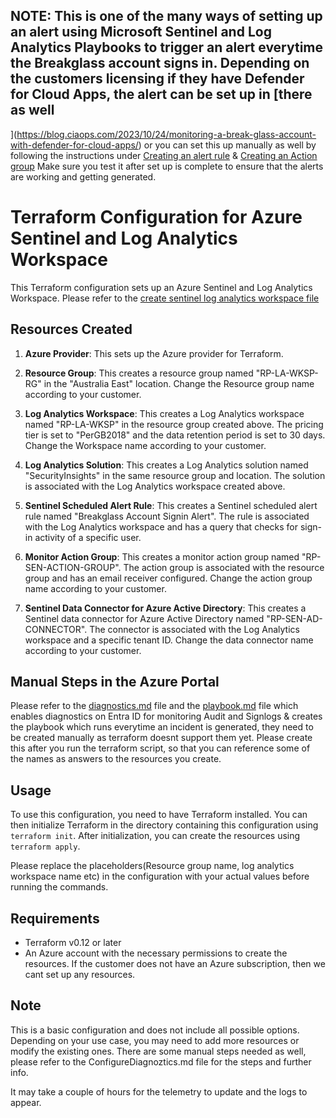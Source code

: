 ## NOTE: This is one of the many ways of setting up an alert using Microsoft Sentinel and Log Analytics Playbooks to trigger an alert everytime the Breakglass account signs in. Depending on the customers licensing if they have Defender for Cloud Apps, the alert can be set up in [there as well 
](https://blog.ciaops.com/2023/10/24/monitoring-a-break-glass-account-with-defender-for-cloud-apps/) or you can set this up manually as well by following the instructions under [Creating an alert rule](https://learn.microsoft.com/en-us/entra/identity/role-based-access-control/security-emergency-access) & [Creating an Action group](https://learn.microsoft.com/en-us/entra/identity/role-based-access-control/security-emergency-access) Make sure you test it after set up is complete to ensure that the alerts are working and getting generated. 

# Terraform Configuration for Azure Sentinel and Log Analytics Workspace

This Terraform configuration sets up an Azure Sentinel and Log Analytics Workspace. Please refer to the [create sentinel log analytics workspace file](https://github.com/CodeBlue-NZ/cb-breakglass-account/blob/master/create-sentinel-la-workspace.tf)

## Resources Created

1. **Azure Provider**: This sets up the Azure provider for Terraform.

2. **Resource Group**: This creates a resource group named "RP-LA-WKSP-RG" in the "Australia East" location. Change the Resource group name according to your customer. 

3. **Log Analytics Workspace**: This creates a Log Analytics workspace named "RP-LA-WKSP" in the resource group created above. The pricing tier is set to "PerGB2018" and the data retention period is set to 30 days. Change the Workspace name according to your customer. 

4. **Log Analytics Solution**: This creates a Log Analytics solution named "SecurityInsights" in the same resource group and location. The solution is associated with the Log Analytics workspace created above. 

5. **Sentinel Scheduled Alert Rule**: This creates a Sentinel scheduled alert rule named "Breakglass Account Signin Alert". The rule is associated with the Log Analytics workspace and has a query that checks for sign-in activity of a specific user.

6. **Monitor Action Group**: This creates a monitor action group named "RP-SEN-ACTION-GROUP". The action group is associated with the resource group and has an email receiver configured. Change the action group name according to your customer. 

7. **Sentinel Data Connector for Azure Active Directory**: This creates a Sentinel data connector for Azure Active Directory named "RP-SEN-AD-CONNECTOR". The connector is associated with the Log Analytics workspace and a specific tenant ID. Change the data connector name according to your customer. 


## Manual Steps in the Azure Portal

Please refer to the [diagnostics.md](https://github.com/CodeBlue-NZ/cb-breakglass-account/blob/master/ConfigureDiagnostics.md) file and the [playbook.md](https://github.com/CodeBlue-NZ/cb-breakglass-account/blob/master/playbook.md) file which enables diagnostics on Entra ID for monitoring Audit and Signlogs & creates the playbook which runs everytime an incident is generated, they need to be created manually as terraform doesnt support them yet. Please create this after you run the terraform script, so that you can reference some of the names as answers to the resources you create. 

## Usage

To use this configuration, you need to have Terraform installed. You can then initialize Terraform in the directory containing this configuration using `terraform init`. After initialization, you can create the resources using `terraform apply`.

Please replace the placeholders(Resource group name, log analytics workspace name etc) in the configuration with your actual values before running the commands.

## Requirements

- Terraform v0.12 or later
- An Azure account with the necessary permissions to create the resources. If the customer does not have an Azure subscription, then we cant set up any resources. 

## Note

This is a basic configuration and does not include all possible options. Depending on your use case, you may need to add more resources or modify the existing ones. There are some manual steps needed as well, please refer to the ConfigureDiagnoztics.md file for the steps and further info. 

It may take a couple of hours for the telemetry to update and the logs to appear. 
